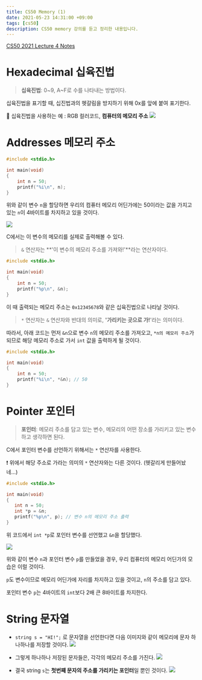 ```yaml
---
title: CS50 Memory (1)
date: 2021-05-23 14:31:00 +09:00
tags: [cs50]
description: CS50 memory 강의를 듣고 정리한 내용입니다.
---
```


[CS50 2021 Lecture 4 Notes](https://cs50.harvard.edu/x/2021/notes/4/)


# Hexadecimal 십육진법
> **십육진법**: 0~9, A~F로 수를 나타내는 방법이다.

십육진법을 표기할 때, 십진법과의 헷갈림을 방지하기 위해 0x를 앞에 붙여 표기한다.


📢 십육진법을 사용하는 예 : RGB 컬러코드, **컴퓨터의 메모리 주소**
![](https://images.velog.io/images/graphicnovel/post/70abd9d2-ad2f-4d9d-b7c0-1a67a96e0af1/image.png)



# Addresses 메모리 주소
```c
#include <stdio.h>

int main(void)
{
    int n = 50;
    printf("%i\n", n);
}
```



위와 같이 변수 `n`을 할당하면 우리의 컴퓨터 메모리 어딘가에는 50이라는 값을 가지고 있는 `n`이 4바이트를 차지하고 있을 것이다.

![](https://images.velog.io/images/graphicnovel/post/fb96542f-998d-4571-88d0-b4ce78d19567/image.png)



C에서는 이 변수의 메모리를 실제로 출력해볼 수 있다.

> `&` 연산자는 **'이 변수의 메모리 주소를 가져와!'**라는 연산자이다.

```c
#include <stdio.h>

int main(void)
{
    int n = 50;
    printf("%p\n", &n);
}
```



이 때 출력되는 메모리 주소는 `0x12345678`와 같은 십육진법으로 나타날 것이다.

> `*` 연산자는 `&` 연산자와 반대의 의미로, **'가리키는 곳으로 가!**'라는 의미이다.



따라서, 아래 코드는 먼저 `&n`으로 변수 `n`의 메모리 주소를 가져오고, `*n의 메모리 주소`가 되므로 해당 메모리 주소로 가서 `int` 값을 출력하게 될 것이다.


```c
#include <stdio.h>

int main(void)
{
    int n = 50;
    printf("%i\n", *&n); // 50
}
```



# Pointer 포인터


> **포인터**: 메모리 주소를 담고 있는 변수, 메모리의 어떤 장소를 가리키고 있는 변수하고 생각하면 된다.

C에서 포인터 변수를 선언하기 위해서는 `*` 연산자를 사용한다.

❗ 위에서 해당 주소로 가라는 의미의 `*` 연산자와는 다른 것이다. (헷갈리게 만들어놨네...)

```c
#include <stdio.h>

int main(void)
{
   int n = 50;
   int *p = &n;
   printf("%p\n", p); // 변수 n의 메모리 주소 출력
}
```



위 코드에서 `int *p`로 포인터 변수를 선언했고 `&n`을 할당했다. 

![](https://images.velog.io/images/graphicnovel/post/233223f2-885a-4614-995a-1b2a544d7584/image.png)



위와 같이 변수 `n`과 포인터 변수 `p`를 만들었을 경우, 우리 컴퓨터의 메모리 어딘가의 모습은 이럴 것이다.

`p`도 변수이므로 메모리 어딘가에 자리를 차지하고 있을 것이고, `n`의 주소를 담고 있다.

포인터 변수 `p`는 4바이트의 `int`보다 2배 큰 8바이트를 차지한다.



# String 문자열
- `string s = "HI!";` 로 문자열을 선언한다면 다음 이미지와 같이 메모리에 문자 하나하나를 저장할 것이다.
![](https://images.velog.io/images/graphicnovel/post/2ddc1ff2-bd36-40cd-aff3-a94183eaf186/image.png)

- 그렇게 하나하나 저장된 문자들은, 각각의 메모리 주소를 가진다. 
![](https://images.velog.io/images/graphicnovel/post/eb4ff471-adb8-4002-8344-6e33a402d6d8/image.png)
- 결국 string `s`는 **첫번째 문자의 주소를 가리키는 포인터**일 뿐인 것이다.
![](https://images.velog.io/images/graphicnovel/post/2098d28f-5247-4a72-bc68-1f0af77c913e/image.png)

